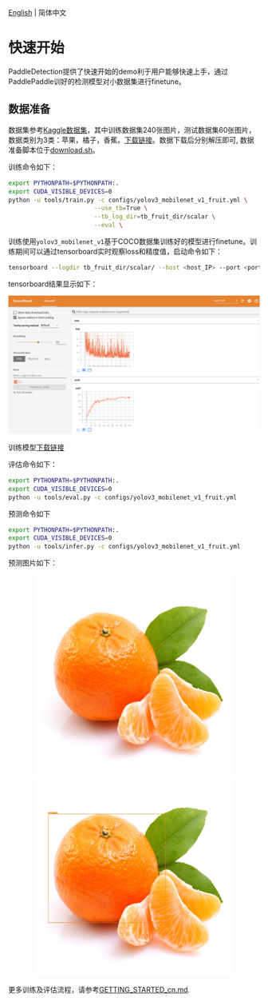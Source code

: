 [English](QUICK_STARTED.md) | 简体中文

# 快速开始

PaddleDetection提供了快速开始的demo利于用户能够快速上手，通过PaddlePaddle训好的检测模型对小数据集进行finetune。

## 数据准备

数据集参考[Kaggle数据集](https://www.kaggle.com/mbkinaci/fruit-images-for-object-detection)，其中训练数据集240张图片，测试数据集60张图片，数据类别为3类：苹果，橘子，香蕉。[下载链接](https://dataset.bj.bcebos.com/PaddleDetection_demo/fruit-detection.tar)。数据下载后分别解压即可, 数据准备脚本位于[download.sh](../dataset/fruit/download.sh)。


训练命令如下：

```bash
export PYTHONPATH=$PYTHONPATH:.
export CUDA_VISIBLE_DEVICES=0
python -u tools/train.py -c configs/yolov3_mobilenet_v1_fruit.yml \
                        --use_tb=True \
                        --tb_log_dir=tb_fruit_dir/scalar \
                        --eval \
```

训练使用`yolov3_mobilenet_v1`基于COCO数据集训练好的模型进行finetune。训练期间可以通过tensorboard实时观察loss和精度值，启动命令如下：

```bash
tensorboard --logdir tb_fruit_dir/scalar/ --host <host_IP> --port <port_num>
```

tensorboard结果显示如下：

<div align="center">
  <img src="../demo/tensorboard_fruit.jpg" />
</div>

训练模型[下载链接](https://paddlemodels.bj.bcebos.com/object_detection/yolov3_mobilenet_v1_fruit.tar)

评估命令如下：

```bash
export PYTHONPATH=$PYTHONPATH:.
export CUDA_VISIBLE_DEVICES=0
python -u tools/eval.py -c configs/yolov3_mobilenet_v1_fruit.yml
```

预测命令如下

```bash
export PYTHONPATH=$PYTHONPATH:.
export CUDA_VISIBLE_DEVICES=0
python -u tools/infer.py -c configs/yolov3_mobilenet_v1_fruit.yml
```

预测图片如下：

<p align="center">
  <img src="../demo/orange_71.jpg" height=400 width=400 hspace='10'/>
  <img src="../demo/orange_71_detection.jpg" height=400 width=400 hspace='10'/>
</p>

更多训练及评估流程，请参考[GETTING_STARTED_cn.md](GETTING_STARTED_cn.md).
